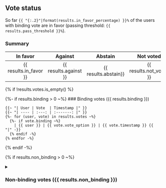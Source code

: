 ## Vote status

So far `{{ "{:.2}"|format(results.in_favor_percentage) }}%` of the users with binding vote are in favor (passing threshold: `{{ results.pass_threshold }}%`).

### Summary

|        In favor        |        Against        |       Abstain        |        Not voted        |
| :--------------------: | :-------------------: | :------------------: | :---------------------: |
| {{ results.in_favor }} | {{ results.against }} | {{ results.abstain}} | {{ results.not_voted }} |

{% if !results.votes.is_empty() %}

  {%- if results.binding > 0 ~%}
    ### Binding votes ({{ results.binding }})

    {{~ "| User | Vote  | Timestamp |" }}
    {{~ "| ---- | :---: | :-------: |" }}
    {%- for (user, vote) in results.votes ~%}
      {%- if vote.binding ~%}
        | {{ user }} | {{ vote.vote_option }} | {{ vote.timestamp }} {{ "|" -}}
      {% endif -%}
    {% endfor -%}
  {% endif -%}

  {% if results.non_binding > 0 ~%}
    <details>
      <summary><h3>Non-binding votes ({{ results.non_binding }})</h3></summary>

      {% let max_non_binding = 300 -%}
      {% if results.non_binding > max_non_binding %}
        <i>(displaying only the first {{ max_non_binding }} non-binding votes)</i>
      {% endif %}

      {{~ "| User | Vote  | Timestamp |" }}
      {{~ "| ---- | :---: | :-------: |" }}
      {%- for (user, vote) in results.votes|non_binding(max_non_binding) ~%}
        | {{ user }} | {{ vote.vote_option }} | {{ vote.timestamp }} {{ "|" -}}
      {% endfor ~%}
    </details>
  {% endif %}

{% endif %}
